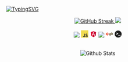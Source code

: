 [![TypingSVG](https://readme-typing-svg.herokuapp.com?font=Fira+Code&duration=3000&pause=1000&width=480&lines=Hi!+I'm+Pedro+de+Almeida+Marchini+%F0%9F%91%8B;I'm+a+Intern+FullStack+Developer+%F0%9F%92%80%F0%9F%A6%86;I'm+working+with+Angular+and+Dotnet+%F0%9F%8D%B7%F0%9F%97%BF;%F0%9F%A7%AA+I'm+a+Computer+Scientist+Student+%F0%9F%92%A4)](https://git.io/typing-svg)

<div align="center">
    <a href="https://github-readme-streak-stats.herokuapp.com?user=pedro-marchini&theme=tokyonight&card_width=390">
        <img src="https://github-readme-streak-stats.herokuapp.com?user=pedro-marchini&theme=tokyonight&card_width=390" alt="GitHub Streak"/>
    </a>
    <img width=370 src="https://github-readme-stats.vercel.app/api?username=pedro-marchini&show_icons=true&theme=tokyonight&border_color=61dafb&hide_border=true"/>
</div>
<br>
<div align="center" style="display: inline_block">
    <code><img height="20" src="https://upload.wikimedia.org/wikipedia/commons/thumb/1/10/CSS3_and_HTML5_logos_and_wordmarks.svg/791px-CSS3_and_HTML5_logos_and_wordmarks.svg.png"></code>
    <code><img height="20" src="https://raw.githubusercontent.com/github/explore/80688e429a7d4ef2fca1e82350fe8e3517d3494d/topics/javascript/javascript.png"></code>
    <code><img height="20" src="https://raw.githubusercontent.com/github/explore/5c058a388828bb5fde0bcafd4bc867b5bb3f26f3/topics/angular/angular.png"></code>
    <code><img height="20" src="https://seeklogo.com/images/C/c-logo-A44DB3D53C-seeklogo.com.png"></code>
    <code><img height="20" src="https://raw.githubusercontent.com/github/explore/80688e429a7d4ef2fca1e82350fe8e3517d3494d/topics/git/git.png"></code>
    <code><img height="20" src="https://raw.githubusercontent.com/github/explore/80688e429a7d4ef2fca1e82350fe8e3517d3494d/topics/terminal/terminal.png"></code>
</div>
<br />
</div>
<p align="center">
    <img src="https://raw.githubusercontent.com/mayhemantt/mayhemantt/Update/svg/Bottom.svg" alt="Github Stats" />
</p>
